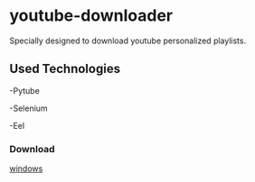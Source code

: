 # youtube-downloader

Specially designed to download youtube personalized playlists.

## Used Technologies

-Pytube

-Selenium

-Eel

### Download
[windows](https://github.com/Naween-Pasindu/youtube-downloader/releases/download/v0.1.1alpha/app-v0.1.1alpha.exe)

